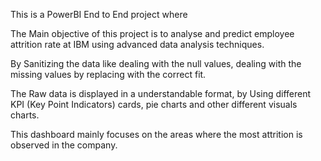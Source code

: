This is a PowerBI End to End project where

The Main objective of this project is to analyse and predict employee attrition rate at IBM using advanced data analysis techniques.

By Sanitizing the data like dealing with the null values, dealing with the missing values by replacing with the correct fit.

The Raw data is displayed in a understandable format, by Using different KPI (Key Point Indicators) cards, pie charts and other different visuals charts.

This dashboard mainly focuses on the areas where the most attrition is observed in the company.
